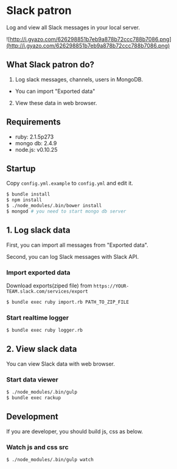 # Slack patron

Log and view all Slack messages in your local server.

![http://i.gyazo.com/626298851b7eb9a878b72ccc788b7086.png](http://i.gyazo.com/626298851b7eb9a878b72ccc788b7086.png)

## What Slack patron do?

1. Log slack messages, channels, users in MongoDB.
  - You can import "Exported data"
2. View these data in web browser.

## Requirements

- ruby: 2.1.5p273
- mongo db: 2.4.9
- node.js: v0.10.25

## Startup

Copy `config.yml.example` to `config.yml` and edit it.

```sh
$ bundle install
$ npm install
$ ./node_modules/.bin/bower install
$ mongod # you need to start mongo db server
```

## 1. Log slack data

First, you can import all messages from "Exported data".

Second, you can log Slack messages with Slack API.

### Import exported data

Download exports(ziped file) from `https://YOUR-TEAM.slack.com/services/export`

```sh
$ bundle exec ruby import.rb PATH_TO_ZIP_FILE
```

### Start realtime logger

```sh
$ bundle exec ruby logger.rb
```

## 2. View slack data

You can view Slack data with web browser.

### Start data viewer

```sh
$ ./node_modules/.bin/gulp
$ bundle exec rackup
```

## Development

If you are developer, you should build js, css as below.

### Watch js and css src

```
$ ./node_modules/.bin/gulp watch
```
